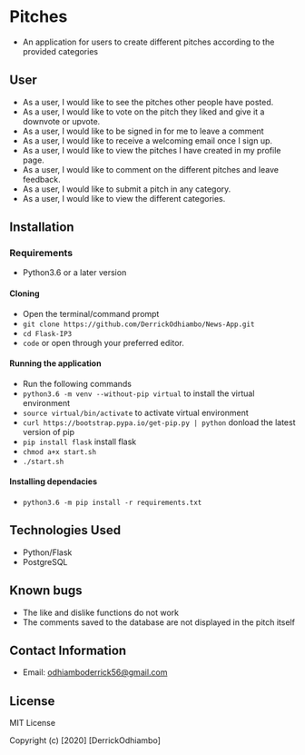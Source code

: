 # Pitches

- An application for users to create different pitches according to the provided categories

## User 
- As a user, I would like to see the pitches other people have posted.
- As a user, I would like to vote on the pitch they liked and give it a downvote or upvote.
- As a user, I would like to be signed in for me to leave a comment
- As a user, I would like to receive a welcoming email once I sign up.
- As a user, I would like to view the pitches I have created in my profile page.
- As a user, I would like to comment on the different pitches and leave feedback.
- As a user, I would like to submit a pitch in any category.
- As a user, I would like to view the different categories.


## Installation

### Requirements

- Python3.6 or a later version

#### Cloning

- Open the terminal/command prompt
- `git clone https://github.com/DerrickOdhiambo/News-App.git`
- `cd Flask-IP3`
- `code` or open through your preferred editor.

#### Running the application

- Run the following commands
- `python3.6 -m venv --without-pip virtual` to install the virtual environment
- `source virtual/bin/activate` to activate virtual environment
- `curl https://bootstrap.pypa.io/get-pip.py | python` donload the latest version of pip
- `pip install flask` install flask
- `chmod a+x start.sh`
- `./start.sh`

#### Installing dependacies
- `python3.6 -m pip install -r requirements.txt`

## Technologies Used

- Python/Flask
- PostgreSQL

## Known bugs

- The like and dislike functions do not work
- The comments saved to the database are not displayed in the pitch itself

## Contact Information

- Email: odhiamboderrick56@gmail.com

## License

MIT License

Copyright (c) [2020] [DerrickOdhiambo]